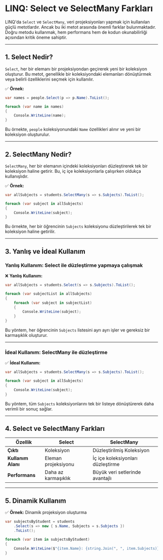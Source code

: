 # LINQ: Select ve SelectMany Farkları

LINQ'da `Select` ve `SelectMany`, veri projeksiyonları yapmak için kullanılan güçlü metotlardır. Ancak bu iki metot arasında önemli farklar bulunmaktadır. Doğru metodu kullanmak, hem performans hem de kodun okunabilirliği açısından kritik öneme sahiptir.

---

## 1. Select Nedir?

`Select`, her bir elemanı bir projeksiyondan geçirerek yeni bir koleksiyon oluşturur. Bu metot, genellikle bir koleksiyondaki elemanları dönüştürmek veya belirli özelliklerini seçmek için kullanılır.

✅ **Örnek:**

```csharp
var names = people.Select(p => p.Name).ToList();

foreach (var name in names)
{
    Console.WriteLine(name);
}
```

Bu örnekte, `people` koleksiyonundaki `Name` özellikleri alınır ve yeni bir koleksiyon oluşturulur.

---

## 2. SelectMany Nedir?

`SelectMany`, her bir elemanın içindeki koleksiyonları düzleştirerek tek bir koleksiyon haline getirir. Bu, iç içe koleksiyonlarla çalışırken oldukça kullanışlıdır.

✅ **Örnek:**

```csharp
var allSubjects = students.SelectMany(s => s.Subjects).ToList();

foreach (var subject in allSubjects)
{
    Console.WriteLine(subject);
}
```

Bu örnekte, her bir öğrencinin `Subjects` koleksiyonu düzleştirilerek tek bir koleksiyon haline getirilir.

---

## 3. Yanlış ve İdeal Kullanım

### **Yanlış Kullanım:** Select ile düzleştirme yapmaya çalışmak

❌ **Yanlış Kullanım:**

```csharp
var allSubjects = students.Select(s => s.Subjects).ToList();

foreach (var subjectList in allSubjects)
{
    foreach (var subject in subjectList)
    {
        Console.WriteLine(subject);
    }
}
```

Bu yöntem, her öğrencinin `Subjects` listesini ayrı ayrı işler ve gereksiz bir karmaşıklık oluşturur.

---

### **İdeal Kullanım:** SelectMany ile düzleştirme

✅ **İdeal Kullanım:**

```csharp
var allSubjects = students.SelectMany(s => s.Subjects).ToList();

foreach (var subject in allSubjects)
{
    Console.WriteLine(subject);
}
```

Bu yöntem, tüm `Subjects` koleksiyonlarını tek bir listeye dönüştürerek daha verimli bir sonuç sağlar.

---

## 4. Select ve SelectMany Farkları

| Özellik                | Select                            | SelectMany                        |
|------------------------|-----------------------------------|-----------------------------------|
| **Çıktı**              | Koleksiyon                       | Düzleştirilmiş Koleksiyon        |
| **Kullanım Alanı**      | Eleman projeksiyonu              | İç içe koleksiyonları düzleştirme |
| **Performans**         | Daha az karmaşıklık              | Büyük veri setlerinde avantajlı   |

---

## 5. Dinamik Kullanım

✅ **Örnek:** Dinamik projeksiyon oluşturma

```csharp
var subjectsByStudent = students
    .Select(s => new { s.Name, Subjects = s.Subjects })
    .ToList();

foreach (var item in subjectsByStudent)
{
    Console.WriteLine($"{item.Name}: {string.Join(", ", item.Subjects)}");
}
```